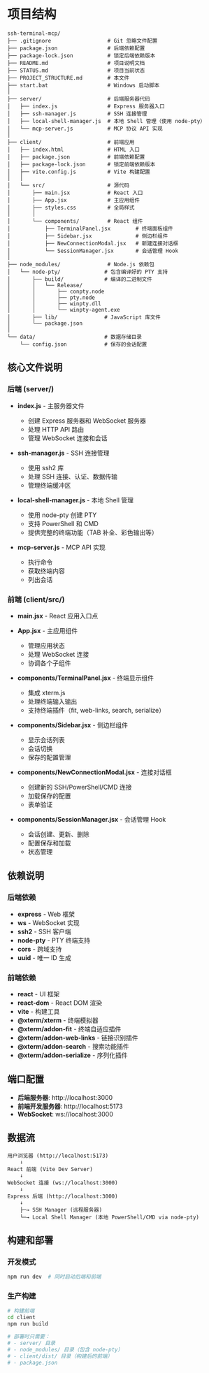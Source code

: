 # 项目结构

```
ssh-terminal-mcp/
├── .gitignore                  # Git 忽略文件配置
├── package.json                # 后端依赖配置
├── package-lock.json           # 锁定后端依赖版本
├── README.md                   # 项目说明文档
├── STATUS.md                   # 项目当前状态
├── PROJECT_STRUCTURE.md        # 本文件
├── start.bat                   # Windows 启动脚本
│
├── server/                     # 后端服务器代码
│   ├── index.js                # Express 服务器入口
│   ├── ssh-manager.js          # SSH 连接管理
│   ├── local-shell-manager.js  # 本地 Shell 管理（使用 node-pty）
│   └── mcp-server.js           # MCP 协议 API 实现
│
├── client/                     # 前端应用
│   ├── index.html              # HTML 入口
│   ├── package.json            # 前端依赖配置
│   ├── package-lock.json       # 锁定前端依赖版本
│   ├── vite.config.js          # Vite 构建配置
│   │
│   └── src/                    # 源代码
│       ├── main.jsx            # React 入口
│       ├── App.jsx             # 主应用组件
│       ├── styles.css          # 全局样式
│       │
│       └── components/         # React 组件
│           ├── TerminalPanel.jsx        # 终端面板组件
│           ├── Sidebar.jsx              # 侧边栏组件
│           ├── NewConnectionModal.jsx   # 新建连接对话框
│           └── SessionManager.jsx       # 会话管理 Hook
│
├── node_modules/               # Node.js 依赖包
│   └── node-pty/              # 包含编译好的 PTY 支持
│       ├── build/             # 编译的二进制文件
│       │   └── Release/
│       │       ├── conpty.node
│       │       ├── pty.node
│       │       ├── winpty.dll
│       │       └── winpty-agent.exe
│       ├── lib/               # JavaScript 库文件
│       └── package.json
│
└── data/                      # 数据存储目录
    └── config.json            # 保存的会话配置
```

## 核心文件说明

### 后端 (server/)

- **index.js** - 主服务器文件
  - 创建 Express 服务器和 WebSocket 服务器
  - 处理 HTTP API 路由
  - 管理 WebSocket 连接和会话

- **ssh-manager.js** - SSH 连接管理
  - 使用 ssh2 库
  - 处理 SSH 连接、认证、数据传输
  - 管理终端缓冲区

- **local-shell-manager.js** - 本地 Shell 管理
  - 使用 node-pty 创建 PTY
  - 支持 PowerShell 和 CMD
  - 提供完整的终端功能（TAB 补全、彩色输出等）

- **mcp-server.js** - MCP API 实现
  - 执行命令
  - 获取终端内容
  - 列出会话

### 前端 (client/src/)

- **main.jsx** - React 应用入口点

- **App.jsx** - 主应用组件
  - 管理应用状态
  - 处理 WebSocket 连接
  - 协调各个子组件

- **components/TerminalPanel.jsx** - 终端显示组件
  - 集成 xterm.js
  - 处理终端输入输出
  - 支持终端插件（fit, web-links, search, serialize）

- **components/Sidebar.jsx** - 侧边栏组件
  - 显示会话列表
  - 会话切换
  - 保存的配置管理

- **components/NewConnectionModal.jsx** - 连接对话框
  - 创建新的 SSH/PowerShell/CMD 连接
  - 加载保存的配置
  - 表单验证

- **components/SessionManager.jsx** - 会话管理 Hook
  - 会话创建、更新、删除
  - 配置保存和加载
  - 状态管理

## 依赖说明

### 后端依赖
- **express** - Web 框架
- **ws** - WebSocket 实现
- **ssh2** - SSH 客户端
- **node-pty** - PTY 终端支持
- **cors** - 跨域支持
- **uuid** - 唯一 ID 生成

### 前端依赖
- **react** - UI 框架
- **react-dom** - React DOM 渲染
- **vite** - 构建工具
- **@xterm/xterm** - 终端模拟器
- **@xterm/addon-fit** - 终端自适应插件
- **@xterm/addon-web-links** - 链接识别插件
- **@xterm/addon-search** - 搜索功能插件
- **@xterm/addon-serialize** - 序列化插件

## 端口配置

- **后端服务器**: http://localhost:3000
- **前端开发服务器**: http://localhost:5173
- **WebSocket**: ws://localhost:3000

## 数据流

```
用户浏览器 (http://localhost:5173)
    ↓
React 前端 (Vite Dev Server)
    ↓
WebSocket 连接 (ws://localhost:3000)
    ↓
Express 后端 (http://localhost:3000)
    ↓
    ├─→ SSH Manager (远程服务器)
    └─→ Local Shell Manager (本地 PowerShell/CMD via node-pty)
```

## 构建和部署

### 开发模式
```bash
npm run dev  # 同时启动后端和前端
```

### 生产构建
```bash
# 构建前端
cd client
npm run build

# 部署时只需要：
# - server/ 目录
# - node_modules/ 目录（包含 node-pty）
# - client/dist/ 目录（构建后的前端）
# - package.json
```